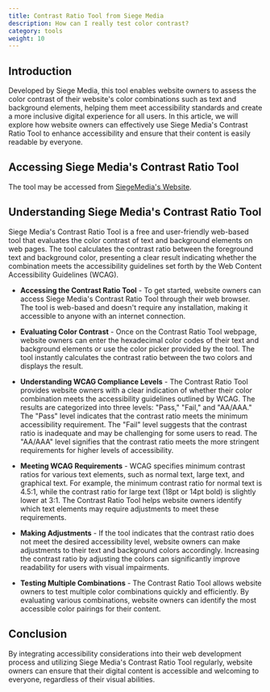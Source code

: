 ```yaml
---
title: Contrast Ratio Tool from Siege Media
description: How can I really test color contrast? 
category: tools
weight: 10
---
```


## Introduction

Developed by Siege Media, this tool enables website owners to assess the color contrast of their website's color combinations such as text and background elements, helping them meet accessibility standards and create a more inclusive digital experience for all users. In this article, we will explore how website owners can effectively use Siege Media's Contrast Ratio Tool to enhance accessibility and ensure that their content is easily readable by everyone.

## Accessing Siege Media's Contrast Ratio Tool

The tool may be accessed from [SiegeMedia's Website](https://www.siegemedia.com/contrast-ratio).

## Understanding Siege Media's Contrast Ratio Tool

Siege Media's Contrast Ratio Tool is a free and user-friendly web-based tool that evaluates the color contrast of text and background elements on web pages. The tool calculates the contrast ratio between the foreground text and background color, presenting a clear result indicating whether the combination meets the accessibility guidelines set forth by the Web Content Accessibility Guidelines (WCAG).

* **Accessing the Contrast Ratio Tool** - To get started, website owners can access Siege Media's Contrast Ratio Tool through their web browser. The tool is web-based and doesn't require any installation, making it accessible to anyone with an internet connection.

* **Evaluating Color Contrast** - Once on the Contrast Ratio Tool webpage, website owners can enter the hexadecimal color codes of their text and background elements or use the color picker provided by the tool. The tool instantly calculates the contrast ratio between the two colors and displays the result.

* **Understanding WCAG Compliance Levels** - The Contrast Ratio Tool provides website owners with a clear indication of whether their color combination meets the accessibility guidelines outlined by WCAG. The results are categorized into three levels: "Pass," "Fail," and "AA/AAA." The "Pass" level indicates that the contrast ratio meets the minimum accessibility requirement. The "Fail" level suggests that the contrast ratio is inadequate and may be challenging for some users to read. The "AA/AAA" level signifies that the contrast ratio meets the more stringent requirements for higher levels of accessibility.

* **Meeting WCAG Requirements** - WCAG specifies minimum contrast ratios for various text elements, such as normal text, large text, and graphical text. For example, the minimum contrast ratio for normal text is 4.5:1, while the contrast ratio for large text (18pt or 14pt bold) is slightly lower at 3:1. The Contrast Ratio Tool helps website owners identify which text elements may require adjustments to meet these requirements.

* **Making Adjustments** - If the tool indicates that the contrast ratio does not meet the desired accessibility level, website owners can make adjustments to their text and background colors accordingly. Increasing the contrast ratio by adjusting the colors can significantly improve readability for users with visual impairments.

* **Testing Multiple Combinations** - The Contrast Ratio Tool allows website owners to test multiple color combinations quickly and efficiently. By evaluating various combinations, website owners can identify the most accessible color pairings for their content.

## Conclusion

By integrating accessibility considerations into their web development process and utilizing Siege Media's Contrast Ratio Tool regularly, website owners can ensure that their digital content is accessible and welcoming to everyone, regardless of their visual abilities.

